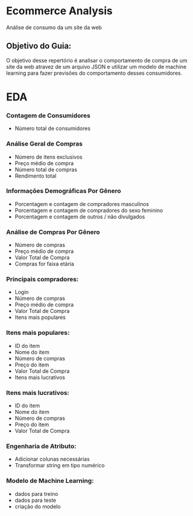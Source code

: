 # Ecommerce Analysis
Análise de consumo da um site da web

## Objetivo do Guia:
O objetivo desse repertório é analisar o comportamento de compra de um site da web atravez de um arquivo JSON e utilizar um modelo de machine learning para fazer previsões do comportamento desses consumidores.

# EDA
  
### Contagem de Consumidores

* Número total de consumidores

### Análise Geral de Compras

* Número de itens exclusivos
* Preço médio de compra
* Número total de compras
* Rendimento total

### Informações Demográficas Por Gênero 

* Porcentagem e contagem de compradores masculinos
* Porcentagem e contagem de compradores do sexo feminino
* Porcentagem e contagem de outros / não divulgados

### Análise de Compras Por Gênero 

* Número de compras
* Preço médio de compra
* Valor Total de Compra
* Compras for faixa etária

### Principais compradores: 

* Login
* Número de compras
* Preço médio de compra
* Valor Total de Compra
* Itens mais populares

### Itens mais populares: 

* ID do item
* Nome do item
* Número de compras
* Preço do item
* Valor Total de Compra
* Itens mais lucrativos

### Itens mais lucrativos: 

* ID do item
* Nome do item
* Número de compras
* Preço do item
* Valor Total de Compra

### Engenharia de Atributo:
* Adicionar colunas necessárias
* Transformar string em tipo numérico

### Modelo de Machine Learning: 

* dados para treino
* dados para teste
* criação do modelo
  
